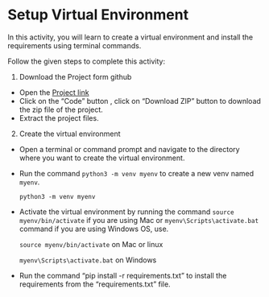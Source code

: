 Setup Virtual Environment
=========================

In this activity, you will learn to create a virtual environment and install the requirements using terminal commands.


Follow the given steps to complete this activity:
1. Download the Project form github
* Open the [Project link](https://github.com/Tynker-Computer-Vision/TNK-M9-PRO-C65-SAS-BP)
* Click on the “Code” button , click on “Download ZIP” button to download the zip file of the project.
* Extract the project files.
   
2. Create the virtual environment


* Open a terminal or command prompt and navigate to the directory where you want to create the virtual environment.
 
* Run the command `python3 -m venv myenv` to create a new venv named `myenv`.


    `python3 -m venv myenv`


* Activate the virtual environment by running the command `source myenv/bin/activate`
 if you are using Mac or  `myenv\Scripts\activate.bat` command if you are using Windows OS, use.


    `source myenv/bin/activate` on Mac or linux


    `myenv\Scripts\activate.bat` on Windows




* Run the command “pip install -r requirements.txt” to install the requirements from the “requirements.txt” file.

